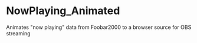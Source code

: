 # NowPlaying_Animated
Animates "now playing" data from Foobar2000 to a browser source for OBS streaming
